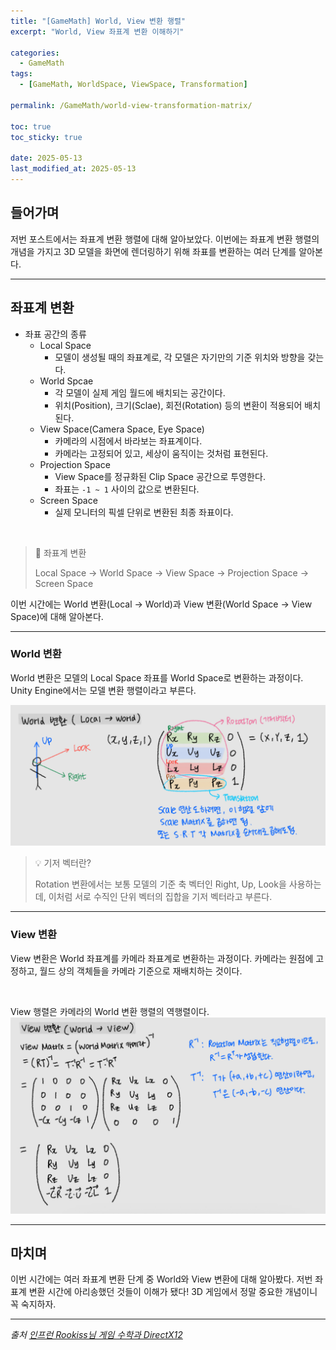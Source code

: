 ```yaml
---
title: "[GameMath] World, View 변환 행렬"
excerpt: "World, View 좌표계 변환 이해하기"

categories:
  - GameMath
tags:
  - [GameMath, WorldSpace, ViewSpace, Transformation]

permalink: /GameMath/world-view-transformation-matrix/

toc: true
toc_sticky: true

date: 2025-05-13
last_modified_at: 2025-05-13
---
```


## 들어가며

저번 포스트에서는 좌표계 변환 행렬에 대해 알아보았다. 이번에는 좌표계 변환 행렬의 개념을 가지고 3D 모델을 화면에 렌더링하기 위해 좌표를 변환하는 여러 단계를 알아본다.

---

## 좌표계 변환

- 좌표 공간의 종류
    - Local Space 
        - 모델이 생성될 때의 좌표계로, 각 모델은 자기만의 기준 위치와 방향을 갖는다.
    - World Spcae
        - 각 모델이 실제 게임 월드에 배치되는 공간이다.
        - 위치(Position), 크기(Sclae), 회전(Rotation) 등의 변환이 적용되어 배치된다.
    - View Space(Camera Space, Eye Space)
        - 카메라의 시점에서 바라보는 좌표계이다.
        - 카메라는 고정되어 있고, 세상이 움직이는 것처럼 표현된다.
    - Projection Space
        - View Space를 정규화된 Clip Space 공간으로 투영한다.
        - 좌표는 `-1 ~ 1` 사이의 값으로 변환된다.
    - Screen Space
        - 실제 모니터의 픽셀 단위로 변환된 최종 좌표이다.

&nbsp;

> 📌 좌표계 변환
>
> Local Space → World Space → View Space → Projection Space → Screen Space

이번 시간에는 World 변환(Local → World)과 View 변환(World Space → View Space)에 대해 알아본다.

---

### World 변환 

World 변환은 모델의 Local Space 좌표를 World Space로 변환하는 과정이다. Unity Engine에서는 모델 변환 행렬이라고 부른다.

![WorldTransformation](/assets/images/post_img/gamemath/MatrixWorldTransformation.jpg)

> 💡 기저 벡터란?
> 
> Rotation 변환에서는 보통 모델의 기준 축 벡터인 Right, Up, Look을 사용하는데, 이처럼 서로 수직인 단위 벡터의 집합을 기저 벡터라고 부른다.

---

### View 변환

View 변환은 World 좌표계를 카메라 좌표계로 변환하는 과정이다. 카메라는 원점에 고정하고, 월드 상의 객체들을 카메라 기준으로 재배치하는 것이다.

&nbsp;

View 행렬은 카메라의 World 변환 행렬의 역행렬이다.
![ViewTransformation](/assets/images/post_img/gamemath/MatrixViewTransformation.jpg)

---

## 마치며

이번 시간에는 여러 좌표계 변환 단계 중 World와 View 변환에 대해 알아봤다. 저번 좌표계 변환 시간에 아리송했던 것들이 이해가 됐다! 3D 게임에서 정말 중요한 개념이니 꼭 숙지하자.

---

*출처* 
*[인프런 Rookiss님 게임 수학과 DirectX12](https://www.inflearn.com/course/%EC%96%B8%EB%A6%AC%EC%96%BC-3d-mmorpg-2/dashboard)*